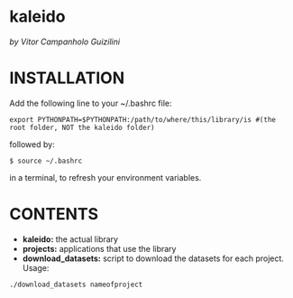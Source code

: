 # kaleido
*by Vitor Campanholo Guizilini*

# INSTALLATION

Add the following line to your ~/.bashrc file:

```
export PYTHONPATH=$PYTHONPATH:/path/to/where/this/library/is #(the root folder, NOT the kaleido folder)
```

followed by:

```
$ source ~/.bashrc
```

in a terminal, to refresh your environment variables.

# CONTENTS

- **kaleido:** the actual library
- **projects:** applications that use the library
- **download_datasets:** script to download the datasets for each project. Usage:

```
./download_datasets nameofproject
```




